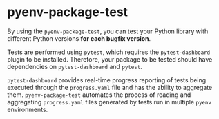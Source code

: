 # pyenv-package-test

By using the `pyenv-package-test`,
you can test your Python library
with different Python versions **for each bugfix version**.

Tests are performed using `pytest`,
which requires the `pytest-dashboard` plugin to be installed.
Therefore, your package to be tested should have dependencies on `pytest-dashboard` and `pytest`.

`pytest-dashboard` provides real-time progress reporting of tests
being executed through the `progress.yaml` file
and has the ability to aggregate them.
`pyenv-package-test` automates the process of reading and aggregating `progress.yaml` files
generated by tests run in multiple `pyenv` environments.
